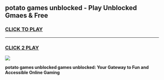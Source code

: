
## potato games unblocked - Play Unblocked Gmaes & Free
<h3>
<a href="https://news.freeplayer.one?title=potato_games_unblocked&ref=23F">CLICK TO PLAY</a></h3>
<hr>

<h3>
<a href="https://news.freeplayer.one?title=potato_games_unblocked&ref=23F">CLICK 2 PLAY</a>
  
</h3>

<a href="https://news.freeplayer.one?title=potato_games_unblocked&ref=23F/"><img src="https://clearcache.store/games.png"></a>


**potato games unblocked games unblocked: Your Gateway to Fun and Accessible Online Gaming**
